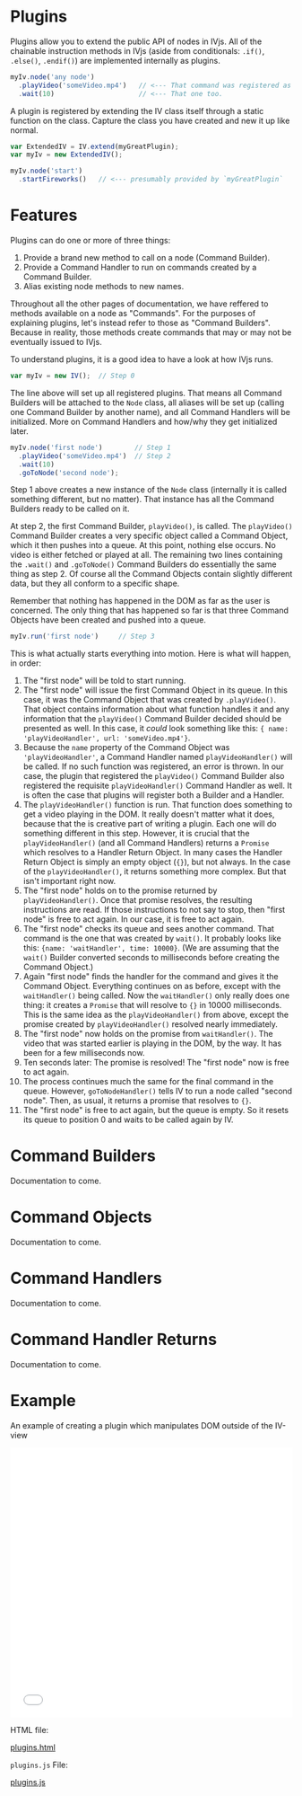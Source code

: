 # Plugins

Plugins allow you to extend the public API of nodes in IVjs. All of the chainable instruction methods in IVjs (aside from conditionals: `.if()`, `.else()`, `.endif()`) are implemented internally as plugins.

```javascript
myIv.node('any node')
  .playVideo('someVideo.mp4')   // <--- That command was registered as a plugin
  .wait(10)                     // <--- That one too.
```

A plugin is registered by extending the IV class itself through a static function on the class. Capture the class you have created and new it up like normal.

```js
var ExtendedIV = IV.extend(myGreatPlugin);
var myIv = new ExtendedIV();

myIv.node('start')
  .startFireworks()   // <--- presumably provided by `myGreatPlugin`
```

# Features

Plugins can do one or more of three things:

1. Provide a brand new method to call on a node (Command Builder).
2. Provide a Command Handler to run on commands created by a Command Builder.
3. Alias existing node methods to new names.

Throughout all the other pages of documentation, we have reffered to methods available on a node as "Commands". For the purposes of explaining plugins, let's instead refer to those as "Command Builders". Because in reality, those methods create commands that may or may not be eventually issued to IVjs.

To understand plugins, it is a good idea to have a look at how IVjs runs.

```js
var myIv = new IV();  // Step 0
```

The line above will set up all registered plugins. That means all Command Builders will be attached to the `Node` class, all aliases will be set up (calling one Command Builder by another name), and all Command Handlers will be initialized. More on Command Handlers and how/why they get initialized later.

```js
myIv.node('first node')        // Step 1
  .playVideo('someVideo.mp4')  // Step 2
  .wait(10)
  .goToNode('second node');
```

Step 1 above creates a new instance of the `Node` class (internally it is called something different, but no matter). That instance has all the Command Builders ready to be called on it.

At step 2, the first Command Builder, `playVideo()`, is called. The `playVideo()` Command Builder creates a very specific object called a Command Object, which it then pushes into a queue. At this point, nothing else occurs. No video is either fetched or played at all. The remaining two lines containing the `.wait()` and `.goToNode()` Command Builders do essentially the same thing as step 2. Of course all the Command Objects contain slightly different data, but they all conform to a specific shape.

Remember that nothing has happened in the DOM as far as the user is concerned. The only thing that has happened so far is that three Command Objects have been created and pushed into a queue.

```js
myIv.run('first node')     // Step 3
```

This is what actually starts everything into motion. Here is what will happen, in order:

1. The "first node" will be told to start running.
2. The "first node" will issue the first Command Object in its queue. In this case, it was the Command Object that was created by `.playVideo()`. That object contains information about what function handles it and any information that the `playVideo()` Command Builder decided should be presented as well. In this case, it *could* look something like this: `{ name: 'playVideoHandler', url: 'someVideo.mp4'}`.
3. Because the `name` property of the Command Object was `'playVideoHandler'`, a Command Handler named `playVideoHandler()` will be called. If no such function was registered, an error is thrown. In our case, the plugin that registered the `playVideo()` Command Builder also registered the requisite `playVideoHandler()` Command Handler as well. It is often the case that plugins will register both a Builder and a Handler.
4. The `playVideoHandler()` function is run. That function does something to get a video playing in the DOM. It really doesn't matter what it does, because that the is creative part of writing a plugin. Each one will do something different in this step. However, it is crucial that the `playVideoHandler()` (and all Command Handlers) returns a `Promise` which resolves to a Handler Return Object. In many cases the Handler Return Object is simply an empty object (`{}`), but not always. In the case of the `playVideoHandler()`, it returns something more complex. But that isn't important right now.
5. The "first node" holds on to the promise returned by `playVideoHandler()`. Once that promise resolves, the resulting instructions are read. If those instructions to not say to stop, then "first node" is free to act again. In our case, it is free to act again.
6. The "first node" checks its queue and sees another command. That command is the one that was created by `wait()`. It probably looks like this: `{name: 'waitHandler', time: 10000}`. (We are assuming that the `wait()` Builder converted seconds to milliseconds before creating the Command Object.)
7. Again "first node" finds the handler for the command and gives it the Command Object. Everything continues on as before, except with the `waitHandler()` being called. Now the `waitHandler()` only really does one thing: it creates a `Promise` that will resolve to `{}` in 10000 milliseconds. This is the same idea as the `playVideoHandler()` from above, except the promise created by `playVideoHandler()` resolved nearly immediately.
8. The "first node" now holds on the promise from `waitHandler()`. The video that was started earlier is playing in the DOM, by the way. It has been for a few milliseconds now.
9. Ten seconds later: The promise is resolved! The "first node" now is free to act again.
10. The process continues much the same for the final command in the queue. However, `goToNodeHandler()` tells IV to run a node called "second node". Then, as usual, it returns a promise that resolves to `{}`.
11. The "first node" is free to act again, but the queue is empty. So it resets its queue to position 0 and waits to be called again by IV.

# Command Builders

Documentation to come.

# Command Objects

Documentation to come.

# Command Handlers

Documentation to come.

# Command Handler Returns

Documentation to come.

# Example

An example of creating a plugin which manipulates DOM outside of the IV-view

<iframe src="/demos/plugins.html" style="width:100%;height:480px;border:none;"></iframe>

HTML file:

[plugins.html](../demos/plugins.html ':include :type=code')

`plugins.js` File:

[plugins.js](../demos/plugins.js ':include :type=code js')